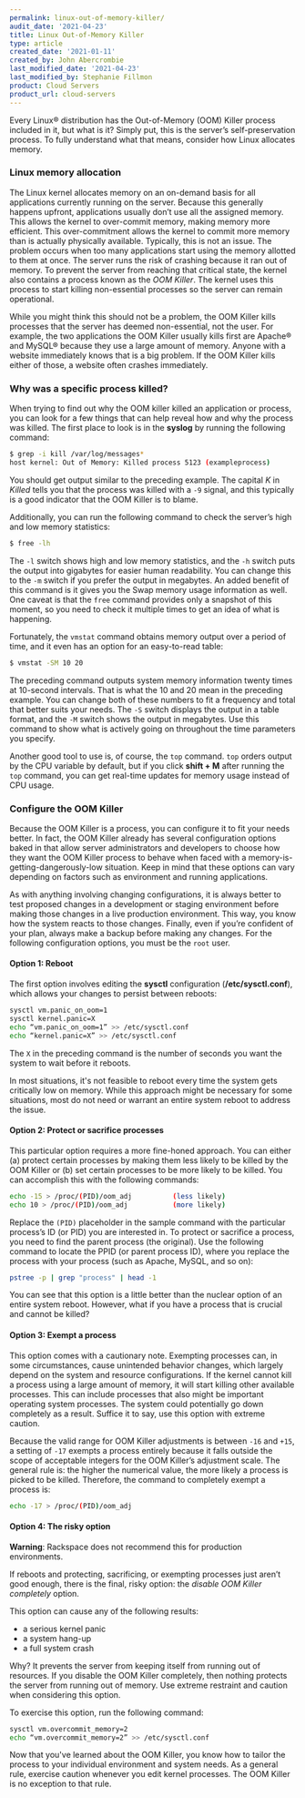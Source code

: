 ```yaml
---
permalink: linux-out-of-memory-killer/
audit_date: '2021-04-23'
title: Linux Out-of-Memory Killer
type: article
created_date: '2021-01-11'
created_by: John Abercrombie
last_modified_date: '2021-04-23'
last_modified_by: Stephanie Fillmon
product: Cloud Servers
product_url: cloud-servers
---
```


Every Linux&reg; distribution has the Out-of-Memory (OOM) Killer process included
in it, but what is it? Simply put, this is the server’s self-preservation
process. To fully understand what that means, consider how Linux allocates memory.

### Linux memory allocation

The Linux kernel allocates memory on an on-demand basis for all applications
currently running on the server. Because this generally happens upfront,
applications usually don’t use all the assigned memory. This allows the
kernel to over-commit memory, making memory more efficient. This over-commitment
allows the kernel to commit more memory than is actually physically
available. Typically, this is not an issue. The problem occurs when too many
applications start using the memory allotted to them at once. The server
runs the risk of crashing because it ran out of memory. To prevent the
server from reaching that critical state, the kernel also contains a process
known as the *OOM Killer*. The kernel uses this process to start killing
non-essential processes so the server can remain operational.

While you might think this should not be a problem, the OOM Killer
kills processes that the server has deemed non-essential, not the user. For
example, the two applications the OOM Killer usually kills first are Apache&reg; and
MySQL&reg; because they use a large amount of memory. Anyone with a website
immediately knows that is a big problem. If the OOM Killer kills either of
those, a website often crashes immediately.

### Why was a specific process killed?

When trying to find out why the OOM killer killed an application or process,
you can look for a few things that can help reveal how and why the
process was killed. The first place to look is in the **syslog** by running
the following command:

```sh
$ grep -i kill /var/log/messages*
host kernel: Out of Memory: Killed process 5123 (exampleprocess)
```

You should get output similar to the preceding example. The capital *K* in
*Killed* tells you that the process was killed with a `-9` signal, and this
typically is a good indicator that the OOM Killer is to blame.  

Additionally, you can run the following command to check the server’s high
and low memory statistics:

```sh
$ free -lh
```

The `-l` switch shows high and low memory statistics, and the `-h` switch puts
the output into gigabytes for easier human readability. You can change this
to the `-m` switch if you prefer the output in megabytes. An added benefit of
this command is it gives you the Swap memory usage information as well.
One caveat is that the `free` command provides only a snapshot of this moment,
so you need to check it multiple times to get an idea of what is happening.

Fortunately, the `vmstat` command obtains memory output over a period
of time, and it even has an option for an easy-to-read table:

```sh
$ vmstat -SM 10 20
```

The preceding command outputs system memory information twenty times at 10-second
intervals. That is what the 10 and 20 mean in the preceding example. You can change
both of these numbers to fit a frequency and total that better
suits your needs. The `-S` switch displays the output in a table
format, and the `-M` switch shows the output in megabytes. Use this command to
show what is actively going on throughout the time parameters you
specify.

Another good tool to use is, of course, the `top` command. `top` orders output by
the CPU variable by default, but if you click **shift + M** after running the `top`
command, you can get real-time updates for memory usage instead of CPU usage.

### Configure the OOM Killer

Because the OOM Killer is a process, you can configure it to fit your needs better.
In fact, the OOM Killer already has several configuration options baked in that allow
server administrators and developers to choose how they want the OOM Killer process to
behave when faced with a memory-is-getting-dangerously-low situation. Keep in
mind that these options can vary depending on factors such as environment and
running applications.

As with anything involving changing configurations, it is always
better to test proposed changes in a development or staging environment
before making those changes in a live production environment. This way,
you know how the system reacts to those changes. Finally, even if you’re
confident of your plan, always make a backup before making any changes.
For the following configuration options, you must be the `root` user.

#### Option 1: Reboot

The first option involves editing the **sysctl** configuration
(**/etc/sysctl.conf**), which allows your changes to persist between reboots:

```sh
sysctl vm.panic_on_oom=1
sysctl kernel.panic=X
echo “vm.panic_on_oom=1” >> /etc/sysctl.conf
echo “kernel.panic=X” >> /etc/sysctl.conf
```

The `X` in the preceding command is the number of seconds you want the system to
wait before it reboots.

In most situations, it's not feasible to reboot every time the
system gets critically low on memory. While this approach might be necessary
for some situations, most do not need or warrant an entire system reboot
to address the issue.

#### Option 2: Protect or sacrifice processes

This particular option requires a more fine-honed approach. You can either
(a) protect certain processes by making them less likely to be killed by
the OOM Killer or (b) set certain processes to be more likely to be
killed. You can accomplish this with the following commands:

```sh
echo -15 > /proc/(PID)/oom_adj			(less likely)
echo 10 > /proc/(PID)/oom_adj			(more likely)
```

Replace the `(PID)` placeholder in the sample command with the particular process’s
ID (or PID) you are interested in. To protect or sacrifice a process, you need to find
the parent process (the original). Use the following command to locate the PPID
(or parent process ID), where you replace the process with your process (such as Apache,
MySQL, and so on):

```sh
pstree -p | grep "process" | head -1
```

You can see that this option is a little better than the nuclear option of an
entire system reboot. However, what if you have a process that is crucial
and cannot be killed?

#### Option 3: Exempt a process

This option comes with a cautionary note. Exempting processes can, in
some circumstances, cause unintended behavior changes, which largely
depend on the system and resource configurations. If the kernel cannot
kill a process using a large amount of memory, it will start killing other
available processes. This can include processes that also might be important
operating system processes. The system could potentially go down
completely as a result. Suffice it to say, use this option with extreme
caution.

Because the valid range for OOM Killer adjustments is between `-16` and `+15`, a
setting of `-17` exempts a process entirely because it falls outside
the scope of acceptable integers for the OOM Killer’s adjustment scale. The
general rule is: the higher the numerical value, the more likely a process
is picked to be killed. Therefore, the command to completely exempt a
process is:

```sh
echo -17 > /proc/(PID)/oom_adj
```

#### Option 4: The risky option

**Warning**: Rackspace does not recommend this for production environments.

If reboots and  protecting, sacrificing, or exempting processes just aren’t good
enough, there is the final, risky option: the *disable OOM Killer completely* option.

This option can cause any of the following results:

- a serious kernel panic
- a system hang-up
- a full system crash

Why? It prevents the server from keeping itself from running out of resources.
If you disable the OOM Killer completely, then nothing protects the server from
running out of memory. Use extreme restraint and caution when considering this option.

To exercise this option, run the following command:

```sh
sysctl vm.overcommit_memory=2
echo “vm.overcommit_memory=2” >> /etc/sysctl.conf
```

Now that you've learned about the OOM Killer, you know how to
tailor the process to your individual environment and system needs. As a
general rule, exercise caution whenever you edit kernel
processes. The OOM Killer is no exception to that rule.
